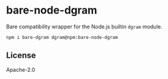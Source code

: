 # bare-node-dgram

Bare compatibility wrapper for the Node.js builtin `dgram` module.

```
npm i bare-dgram dgram@npm:bare-node-dgram
```

## License

Apache-2.0

